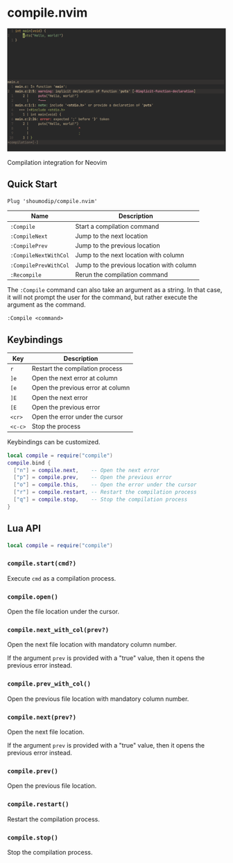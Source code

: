 # compile.nvim
![Screenshot](img/demo.png)

Compilation integration for Neovim

## Quick Start
```vim
Plug 'shoumodip/compile.nvim'
```

| Name                  | Description                               |
| --------------------- | ----------------------------------------- |
| `:Compile`            | Start a compilation command               |
| `:CompileNext`        | Jump to the next location                 |
| `:CompilePrev`        | Jump to the previous location             |
| `:CompileNextWithCol` | Jump to the next location with column     |
| `:CompilePrevWithCol` | Jump to the previous location with column |
| `:Recompile`          | Rerun the compilation command             |

The `:Compile` command can also take an argument as a string. In that case, it will not prompt the user for the command, but rather execute the argument as the command.

```vim
:Compile <command>
```

## Keybindings
| Key     | Description                       |
| ------- | --------------------------------- |
| `r`     | Restart the compilation process   |
| `]e`    | Open the next error at column     |
| `[e`    | Open the previous error at column |
| `]E`    | Open the next error               |
| `[E`    | Open the previous error           |
| `<cr>`  | Open the error under the cursor   |
| `<c-c>` | Stop the process                  |

Keybindings can be customized.

```lua
local compile = require("compile")
compile.bind {
  ["n"] = compile.next,    -- Open the next error
  ["p"] = compile.prev,    -- Open the previous error
  ["o"] = compile.this,    -- Open the error under the cursor
  ["r"] = compile.restart, -- Restart the compilation process
  ["q"] = compile.stop,    -- Stop the compilation process
}
```

## Lua API
```lua
local compile = require("compile")
```

### `compile.start(cmd?)`
Execute `cmd` as a compilation process.

### `compile.open()`
Open the file location under the cursor.

### `compile.next_with_col(prev?)`
Open the next file location with mandatory column number.

If the argument `prev` is provided with a "true" value, then it opens the previous error instead.

### `compile.prev_with_col()`
Open the previous file location with mandatory column number.

### `compile.next(prev?)`
Open the next file location.

If the argument `prev` is provided with a "true" value, then it opens the previous error instead.

### `compile.prev()`
Open the previous file location.

### `compile.restart()`
Restart the compilation process.

### `compile.stop()`
Stop the compilation process.
